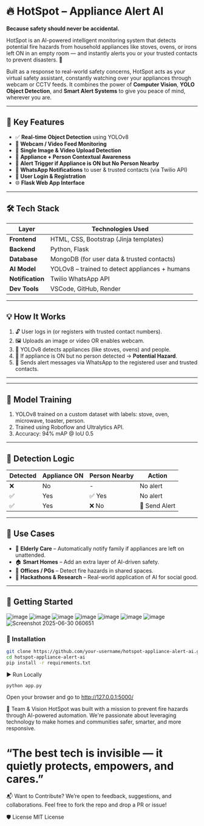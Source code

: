 # 🔥 HotSpot – Appliance Alert AI

**Because safety should never be accidental.**

HotSpot is an AI-powered intelligent monitoring system that detects potential fire hazards from household appliances like stoves, ovens, or irons left ON in an empty room — and instantly alerts you or your trusted contacts to prevent disasters. 🚨

Built as a response to real-world safety concerns, HotSpot acts as your virtual safety assistant, constantly watching over your appliances through webcam or CCTV feeds. It combines the power of **Computer Vision**, **YOLO Object Detection**, and **Smart Alert Systems** to give you peace of mind, wherever you are.

---

## 🌟 Key Features

- ✅ **Real-time Object Detection** using YOLOv8
- 🎥 **Webcam / Video Feed Monitoring**
- 📸 **Single Image & Video Upload Detection**
- 🧠 **Appliance + Person Contextual Awareness**
- 🚫 **Alert Trigger if Appliance is ON but No Person Nearby**
- 📱 **WhatsApp Notifications** to user & trusted contacts (via Twilio API)
- 🔐 **User Login & Registration**
- 🌐 **Flask Web App Interface**

---

## 🛠️ Tech Stack

| Layer        | Technologies Used                     |
|--------------|----------------------------------------|
| **Frontend** | HTML, CSS, Bootstrap (Jinja templates) |
| **Backend**  | Python, Flask                          |
| **Database** | MongoDB (for user data & trusted contacts) |
| **AI Model** | YOLOv8 – trained to detect appliances + humans |
| **Notification** | Twilio WhatsApp API                 |
| **Dev Tools**| VSCode, GitHub, Render                 |

---

## 💡 How It Works

1. 🔓 User logs in (or registers with trusted contact numbers).
2. 🖼️ Uploads an image or video OR enables webcam.
3. 🤖 YOLOv8 detects appliances (like stoves, ovens) and people.
4. 🧠 If appliance is ON but no person detected → **Potential Hazard**.
5. 📲 Sends alert messages via WhatsApp to the registered user and trusted contacts.

---

---

## 🧠 Model Training

1. YOLOv8 trained on a custom dataset with labels: stove, oven, microwave, toaster, person.
2. Trained using Roboflow and Ultralytics API.
3. Accuracy: 94% mAP @ IoU 0.5

---

## 🧪 Detection Logic

| Detected | Appliance ON | Person Nearby | Action            |
|----------|--------------|----------------|-------------------|
| ❌       | No           | -              | No alert          |
| ✅       | Yes          | ✅ Yes         | No alert          |
| ✅       | Yes          | ❌ No          | 🚨 Send Alert      |

---

## 🎯 Use Cases

- 👵 **Elderly Care** – Automatically notify family if appliances are left on unattended.
- 🏠 **Smart Homes** – Add an extra layer of AI-driven safety.
- 🏢 **Offices / PGs** – Detect fire hazards in shared spaces.
- 🔬 **Hackathons & Research** – Real-world application of AI for social good.

---

## 🚀 Getting Started
![image](https://github.com/user-attachments/assets/f99873a1-ce5c-437b-9d84-cf17fc6e0f86)
![image](https://github.com/user-attachments/assets/6981a82b-8648-45f2-89d4-10c0bf62e3ce)
![image](https://github.com/user-attachments/assets/ef0eb2b5-fce9-4571-9532-261bedf1d118)
![image](https://github.com/user-attachments/assets/c66c0bbf-fc06-4fd7-b1a0-8f73413bc743)
![image](https://github.com/user-attachments/assets/8067af0e-e858-471a-a341-b6076c15e066)
![image](https://github.com/user-attachments/assets/f0dbefe9-0306-4889-8d13-fa703a18b7d8)
![image](https://github.com/user-attachments/assets/d26d50ec-dc1a-4565-a17f-865da651134e)
![Screenshot 2025-06-30 060651](https://github.com/user-attachments/assets/9182d9cd-ed87-4c37-879f-e7e7e89a6a84)


### 🔧 Installation

```bash
git clone https://github.com/your-username/hotspot-appliance-alert-ai.git
cd hotspot-appliance-alert-ai
pip install -r requirements.txt
```
▶️ Run Locally
```bash
python app.py
```

Open your browser and go to http://127.0.0.1:5000/

🙌 Team & Vision
HotSpot was built with a mission to prevent fire hazards through AI-powered automation. We're passionate about leveraging technology to make homes and communities safer, smarter, and more responsive.

# “The best tech is invisible — it quietly protects, empowers, and cares.”

📬 Want to Contribute?
We’re open to feedback, suggestions, and collaborations. Feel free to fork the repo and drop a PR or issue!

🛡️ License
MIT License
